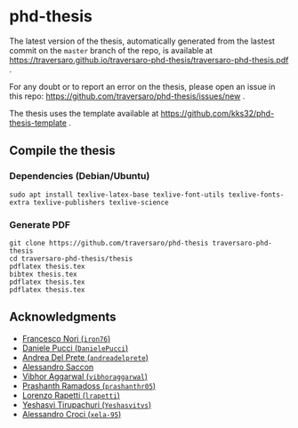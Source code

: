 # phd-thesis

The latest version of the thesis, automatically generated from the lastest commit on the `master` branch of the repo, is available at https://traversaro.github.io/traversaro-phd-thesis/traversaro-phd-thesis.pdf .

For any doubt or to report an error on the thesis, please open an issue in this repo: https://github.com/traversaro/phd-thesis/issues/new .

The thesis uses the template available at https://github.com/kks32/phd-thesis-template .

## Compile the thesis 

### Dependencies (Debian/Ubuntu)
~~~
sudo apt install texlive-latex-base texlive-font-utils texlive-fonts-extra texlive-publishers texlive-science
~~~

### Generate PDF 
~~~
git clone https://github.com/traversaro/phd-thesis traversaro-phd-thesis
cd traversaro-phd-thesis/thesis
pdflatex thesis.tex
bibtex thesis.tex
pdflatex thesis.tex
pdflatex thesis.tex
~~~

## Acknowledgments  
* [Francesco Nori (`iron76`)](https://github.com/iron76)
* [Daniele Pucci (`DanielePucci`)](https://github.com/DanielePucci)
* [Andrea Del Prete (`andreadelprete`)](https://github.com/andreadelprete)
* [Alessandro Saccon](http://www.dct.tue.nl/asaccon/)
* [Vibhor Aggarwal (`vibhoraggarwal`)](https://github.com/vibhoraggarwal)
* [Prashanth Ramadoss (`prashanthr05`)](https://github.com/prashanthr05)
* [Lorenzo Rapetti (`lrapetti`)](https://github.com/lrapetti)
* [Yeshasvi Tirupachuri (`Yeshasvitvs`)](https://github.com/Yeshasvitvs)
* [Alessandro Croci (`xela-95`)](https://github.com/xela-95)

